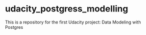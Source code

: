 # udacity_postgress_modelling
This is a repository for the first Udacity project: Data Modeling with Postgres
